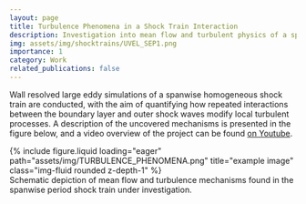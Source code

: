 ```yaml
---
layout: page
title: Turbulence Phenomena in a Shock Train Interaction
description: Investigation into mean flow and turbulent physics of a spanwise homogeneous shock train
img: assets/img/shocktrains/UVEL_SEP1.png
importance: 1
category: Work
related_publications: false
---
```


Wall resolved large eddy simulations of a spanwise homogeneous shock train are conducted, with the aim of quantifying how repeated interactions between the boundary layer and outer shock waves modify local turbulent processes. A description of the uncovered mechanisms is presented in the figure below, and a video overview of the project can be found [on Youtube](https://www.youtube.com/watch?v=owfRT77QUao&t=3s).


<div class="row">
    <div class="col-sm mt-3 mt-md-0">
        {% include figure.liquid loading="eager" path="assets/img/TURBULENCE_PHENOMENA.png" title="example image" class="img-fluid rounded z-depth-1" %}
    </div>
</div>
<div class="caption">
    Schematic depiction of mean flow and turbulence mechanisms found in the spanwise period shock train under investigation.
</div>

